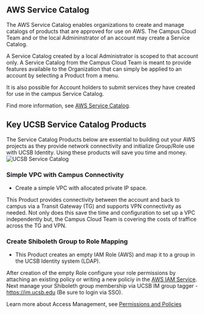 ## AWS Service Catalog

The AWS Service Catalog enables organizations to create and manage catalogs of products that are approved for use on AWS. The Campus Cloud Team and or the local Admininstrator of an account may create a Service Catalog. 

A Service Catalog created by a local Administrator is scoped to that account only.  A Service Catalog from the Campus Cloud Team is meant to provide features available to the Organization that can simply be applied to an account by selecting a Product from a menu. 

It is also possible for Account holders to submit services they have created for use in the campus Service Catalog.

Find more information, see [AWS Service Catalog](https://docs.aws.amazon.com/servicecatalog/latest/dg/what-is-service-catalog.html).

## Key UCSB Service Catalog Products
The Service Catalog Products below are essential to building out your AWS projects as they provide network connectivity and initialize Group/Role use with UCSB Identity. Using these products will save you time and money.
![UCSB Service Catalog](/campus-cloud-docs/assets/img/ucsb-servicecatalog.png)

### Simple VPC with Campus Connectivity
* Create a simple VPC with allocated private IP space. 

This Product provides connectivity between the account and back to campus via a Transit Gateway (TG) and supports VPN connectivity as needed.  Not only does this save the time and configuration to set up a VPC independently but, the Campus Cloud Team is covering the costs of traffice across the TG and VPN.

### Create Shiboleth Group to Role Mapping
* This Product creates an empty IAM Role (AWS) and map it to a group in the UCSB Identity system (LDAP). 

After creation of the empty Role configure your role permissions by attaching an existing policy or writing a new policiy in the [AWS IAM Service](https://docs.aws.amazon.com/IAM/latest/UserGuide/id_roles.html). Next manage your Shiboleth group membership via UCSB IM group tagger - https://im.ucsb.edu (Be sure to login via SSO).

Learn more about Access Management, see [Permissions and Policies](https://docs.aws.amazon.com/IAM/latest/UserGuide/introduction_access-management.html)
